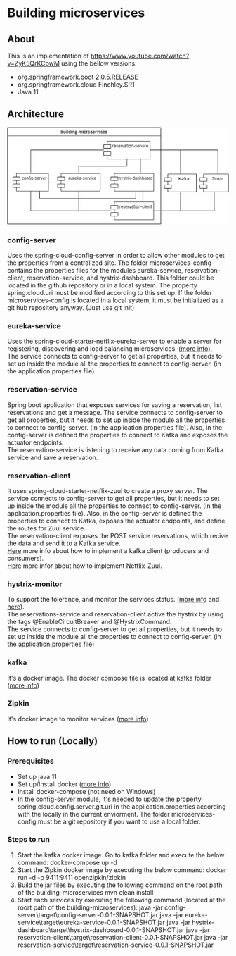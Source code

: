# Building microservices

## About
This is an implementation of https://www.youtube.com/watch?v=ZyK5QrKCbwM using the bellow versions:
- org.springframework.boot 2.0.5.RELEASE
- org.springframework.cloud Finchley.SR1
- Java 11

## Architecture
![Building microservices architecture](https://github.com/danielcasique/building-microservices/blob/master/images/building-microservices.png?raw=true)

### config-server
Uses the spring-cloud-config-server in order to allow other modules to get the properties from a centralized site.
The folder microservices-config contains the properties files for the modules eureka-service, reservation-client, reservation-service, and hystrix-dashboard. This folder could be located in the github repository or in a local system. The property spring.cloud.uri must be modified according to this set up. If the folder microservices-config is located in a local system, it must be initialized as a git hub repository anyway. (Just use git init)

### eureka-service
Uses the spring-cloud-starter-netflix-eureka-server to enable a server for registering, discovering and load balancing microservices. ([more info](https://spring.io/guides/gs/service-registration-and-discovery/)). <br />
The service connects to config-server to get all properties, but it needs to set up inside the module all the properties to connect to config-server. (in the application.properties file)

### reservation-service
Spring boot application that exposes services for saving a reservation, list reservations and get a message. The service connects to config-server to get all properties, but it needs to set up inside the module all the properties to connect to config-server. (in the application.properties file). Also, in the config-server is defined the properties to connect to Kafka and exposes the actuator endpoints. <br />
The reservation-service is listening to receive any data coming from Kafka service and save a reservation.

### reservation-client
It uses spring-cloud-starter-netflix-zuul to create a proxy server. The service connects to config-server to get all properties, but it needs to set up inside the module all the properties to connect to config-server. (in the application.properties file). Also, in the config-server is defined the properties to connect to Kafka, exposes the actuator endpoints, and define the routes for Zuul service. <br /> 
The reservation-client exposes the POST service reservations, which recive the data and send it to a Kafka service. <br />
[Here](https://ricardogeek.com/microservicios-en-tiempo-real-con-kafka-y-spring-cloud/) more info about how to implement a kafka client (producers and consumers). <br />
[Here](https://medium.com/@malindudilshan389/api-gateway-with-spring-cloud-netflix-zuul-f207905fbe2b) more infor about how to implement Netflix-Zuul.

### hystrix-monitor
To support the tolerance, and monitor the services status. ([more info](https://www.baeldung.com/spring-cloud-netflix-hystrix) and [here](https://programmer.group/simple-example-of-using-hystrix-in-spring-cloud-spring-cloud-learning-note-6.html)). <br />
The reservations-service and reservation-client active the hystrix by using the tags @EnableCircuitBreaker and @HystrixCommand. <br />
The service connects to config-server to get all properties, but it needs to set up inside the module all the properties to connect to config-server. (in the application.properties file)

### kafka
It's a docker image. The docker compose file is located at kafka folder ([more info](https://zipkin.io/pages/quickstart.html))

### Zipkin
It's docker image to monitor services ([more info](https://zipkin.io/pages/quickstart.html))

## How to run (Locally)
### Prerequisites
- Set up java 11
- Set up/Install docker ([more info](https://docs.docker.com/desktop/))
- Install docker-compose (not need on Windows)
- In the config-server module, it's needed to update the property spring.cloud.config.server.git.uri in the application.properties according with the locally in the current enviorment. The folder microservices-config must be a git repository if you want to use a local folder.

### Steps to run
1. Start the kafka docker image. Go to kafka folder and execute the below command:
docker-compose up -d
2. Start the Zipkin docker image by executing the below command:
docker run -d -p 9411:9411 openzipkin/zipkin
3. Build the jar files by executing the following command on the root path of the building-microservices
mvn clean install
4. Start each services by executing the following command (located at the roort path of the building-microservices):
java -jar config-server\target\config-server-0.0.1-SNAPSHOT.jar
java -jar eureka-service\target\eureka-service-0.0.1-SNAPSHOT.jar
java -jar hystrix-dashboard\target\hystrix-dashboard-0.0.1-SNAPSHOT.jar
java -jar reservation-client\target\reservation-client-0.0.1-SNAPSHOT.jar
java -jar reservation-service\target\reservation-service-0.0.1-SNAPSHOT.jar
